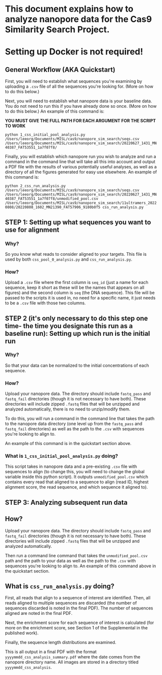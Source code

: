 # This document explains how to analyze nanopore data for the Cas9 Similarity Search Project. 
# Setting up Docker is not required!

## General Workflow (AKA Quickstart)

First, you will need to establish what sequences you're examining by uploading a `.csv` file of all the sequences you're looking for. (More on how to do this below.)

Next, you will need to establish what nanopore data is your baseline data. You do not need to run this if you have already done so once. (More on how to do this below.) An example of this command is:

**YOU MUST GIVE THE FULL PATH FOR EACH ARGUMENT FOR THE SCRIPT TO WORK**


`python 1_css_initial_pool_analysis.py /Users/leeorg/Documents/MISL/cas9/nanopore_sim_search/seqs.csv /Users/leeorg/Documents/MISL/cas9/nanopore_sim_search/20220627_1431_MN40387_FAT53551_1a7f07f8/`

Finally, you will establish which nanopore run you wish to analyze and run a command in the command line that will take all this into account and output a PDF file with the results of various potentially useful analyses, as well as a directory of all the figures generated for easy use elsewhere. An example of this command is:

`python 2_css_run_analysis.py /Users/leeorg/Documents/MISL/cas9/nanopore_sim_search/seqs.csv /Users/leeorg/Documents/MISL/cas9/nanopore_sim_search/20220627_1431_MN40387_FAT53551_1a7f07f8/unmodified_pool.csv /Users/leeorg/Documents/MISL/cas9/nanopore_sim_search/11ultramers_20220808/20220808_1602_MN21390_FAT57906_9180b0f5 css_run_analysis.py`

## STEP 1: Setting up what sequences you want to use for alignment

### Why? 
So you know what reads to consider aligned to your targets. This file is used by both `css_pool_0_analysis.py` and `css_run_analysis.py`.

### How? 
Upload a `.csv` file where the first column is `seq_id` (just a name for each sequence, keep it short as these will be the names that appears on all figures) and the second column is `seq` (the DNA sequence). This file will be passed to the scripts it is used in, no need for a specific name, it just needs to be a `.csv` file with those two columns.

## STEP 2 (it's only necessary to do this step one time- the time you designate this run as a baseline run): Setting up which run is the initial run

### Why? 
So that your data can be normalized to the initial concentrations of each sequence.

### How?
Upload your nanopore data. The directory should include `fastq_pass` and `fastq_fail` directories (though it is not necessary to have both). These directories will include zipped `.fastq` files that will be unzipped and analyzed automatically, there is no need to unzip/modify them. 

To do this, you will run a command in the command line that takes the path to the nanopore data directory (one level up from the `fastq_pass` and `fastq_fail` directories) as well as the path to the `.csv` with sequences you're looking to align to.

An example of this command is in the quickstart section above.

### What is `1_css_initial_pool_analysis.py` doing?
This script takes in nanopore data and a pre-existing `.csv` file with sequences to align (to change this, you will need to change the global variable inside this python script). It outputs `unmodified_pool.csv` which contains every read that aligned to a sequence to align (read ID, highest alignment score, the read sequence, and which sequence it aligned to). 

## STEP 3: Analyzing subsequent run data

## How?
Upload your nanopore data. The directory should include `fastq_pass` and `fastq_fail` directories (though it is not necessary to have both). These directories will include zipped `.fastq` files that will be unzipped and analyzed automatically. 

Then run a command line command that takes the `unmodified_pool.csv` path and the path to your data as well as the path to the `.csv` with sequences you're looking to align to. An example of this command above in the quickstart section.


## What is `css_run_analysis.py` doing? 
First, all reads that align to a sequence of interest are identified. Then, all reads aligned to multiple sequences are discarded (the number of sequences discarded is noted in the final PDF). The number of sequences aligned are noted in the final PDF.

Next, the enrichment score for each sequence of interest is calculated (for more on the enrichment score, see Section 1 of the Supplemental in the published work). 

Finally, the sequence length distributions are examined.

This is all output in a final PDF with the format `yyyymmdd_css_analysis_summary.pdf` where the date comes from the nanopore directory name. All images are stored in a directory titled `yyyymmdd_css_analysis`. 
